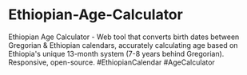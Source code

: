 # Ethiopian-Age-Calculator
Ethiopian Age Calculator - Web tool that converts birth dates between Gregorian &amp; Ethiopian calendars, accurately calculating age based on Ethiopia's unique 13-month system (7-8 years behind Gregorian). Responsive, open-source. #EthiopianCalendar #AgeCalculator
